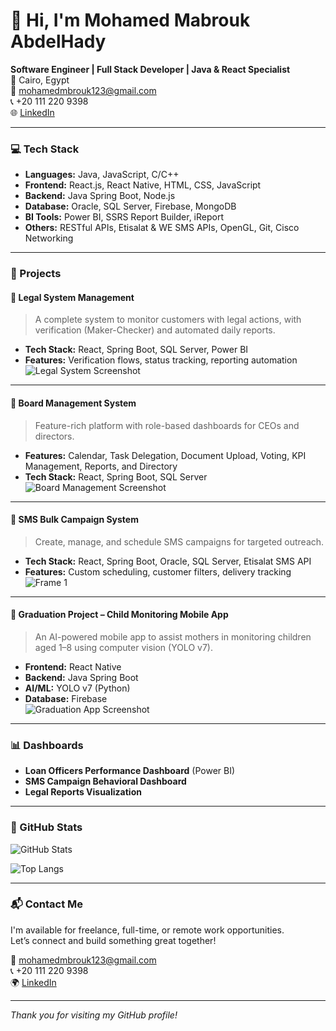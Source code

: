 # 👋 Hi, I'm Mohamed Mabrouk AbdelHady

**Software Engineer | Full Stack Developer | Java & React Specialist**  
📍 Cairo, Egypt  
📧 mohamedmbrouk123@gmail.com  
📞 +20 111 220 9398  
🌐 [LinkedIn](https://www.linkedin.com/in/mohamedmbrouk)

---

### 💻 Tech Stack

- **Languages:** Java, JavaScript, C/C++
- **Frontend:** React.js, React Native, HTML, CSS, JavaScript
- **Backend:** Java Spring Boot, Node.js
- **Database:** Oracle, SQL Server, Firebase, MongoDB
- **BI Tools:** Power BI, SSRS Report Builder, iReport
- **Others:** RESTful APIs, Etisalat & WE SMS APIs, OpenGL, Git, Cisco Networking

---

### 🚀 Projects

#### 📌 Legal System Management
> A complete system to monitor customers with legal actions, with verification (Maker-Checker) and automated daily reports.
- **Tech Stack:** React, Spring Boot, SQL Server, Power BI  
- **Features:** Verification flows, status tracking, reporting automation  
![Legal System Screenshot](IMAGE_URL_HERE)

---

#### 📌 Board Management System
> Feature-rich platform with role-based dashboards for CEOs and directors.
- **Features:** Calendar, Task Delegation, Document Upload, Voting, KPI Management, Reports, and Directory
- **Tech Stack:** React, Spring Boot, SQL Server  
![Board Management Screenshot](IMAGE_URL_HERE)

---

#### 📌 SMS Bulk Campaign System
> Create, manage, and schedule SMS campaigns for targeted outreach.
- **Tech Stack:** React, Spring Boot, Oracle, SQL Server, Etisalat SMS API  
- **Features:** Custom scheduling, customer filters, delivery tracking  
![Frame 1](https://github.com/user-attachments/assets/ee31f9b6-06a1-4fa2-94b8-e38c6862e4f5)


---

#### 📌 Graduation Project – Child Monitoring Mobile App
> An AI-powered mobile app to assist mothers in monitoring children aged 1–8 using computer vision (YOLO v7).
- **Frontend:** React Native  
- **Backend:** Java Spring Boot  
- **AI/ML:** YOLO v7 (Python)  
- **Database:** Firebase  
![Graduation App Screenshot](IMAGE_URL_HERE)

---

### 📊 Dashboards

- **Loan Officers Performance Dashboard** (Power BI)
- **SMS Campaign Behavioral Dashboard**
- **Legal Reports Visualization**

---

### 📂 GitHub Stats

![GitHub Stats](https://github-readme-stats.vercel.app/api?username=mohamedmbrouk&show_icons=true&theme=react)

![Top Langs](https://github-readme-stats.vercel.app/api/top-langs/?username=mohamedmbrouk&layout=compact&theme=react)

---

### 📬 Contact Me

I'm available for freelance, full-time, or remote work opportunities.  
Let’s connect and build something great together!

📧 mohamedmbrouk123@gmail.com  
📞 +20 111 220 9398  
🌍 [LinkedIn](https://www.linkedin.com/in/mohamedmbrouk)

---

*Thank you for visiting my GitHub profile!*
